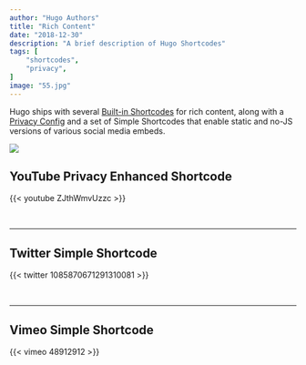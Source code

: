 ```yaml
---
author: "Hugo Authors"
title: "Rich Content"
date: "2018-12-30"
description: "A brief description of Hugo Shortcodes"
tags: [
    "shortcodes",
    "privacy",
]
image: "55.jpg"
---
```


Hugo ships with several [Built-in Shortcodes](https://gohugo.io/content-management/shortcodes/#use-hugo-s-built-in-shortcodes) for rich content, along with a [Privacy Config](https://gohugo.io/about/hugo-and-gdpr/) and a set of Simple Shortcodes that enable static and no-JS versions of various social media embeds.
<!--more-->

![](https://user-images.githubusercontent.com/6711748/97100090-5383f700-16d3-11eb-9a8c-c9766ddee016.png)

## YouTube Privacy Enhanced Shortcode

{{< youtube ZJthWmvUzzc >}}

<br>

---

## Twitter Simple Shortcode

{{< twitter 1085870671291310081 >}}

<br>

---

## Vimeo Simple Shortcode

{{< vimeo 48912912 >}}